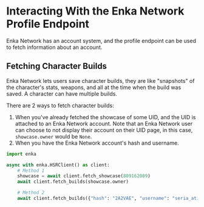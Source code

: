 # Interacting With the Enka Network Profile Endpoint

Enka Network has an account system, and the profile endpoint can be used to fetch information about an account.

## Fetching Character Builds

Enka Network lets users save character builds, they are like "snapshots" of the character's stats, weapons, and all at the time when the build was saved. A character can have multiple builds.

There are 2 ways to fetch character builds:

1. When you've already fetched the showcase of some UID, and the UID is attached to an Enka Network account. Note that an Enka Network user can choose to not display their account on their UID page, in this case, `showcase.owner` would be `None`.
2. When you have the Enka Network account's hash and username.

```py
import enka

async with enka.HSRClient() as client:
    # Method 1
    showcase = await client.fetch_showcase(809162009)
    await client.fetch_builds(showcase.owner)

    # Method 2
    await client.fetch_builds({"hash": "2A2VAE", "username": "seria_ati"})
```
